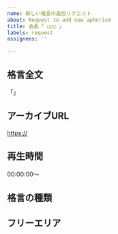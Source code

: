 ```yaml
---
name: 新しい格言の追加リクエスト
about: Request to add new aphorism
title: 会長「 ◯◯◯ 」
labels: request
assignees: ''

---
```


## 格言全文

<!-- タイトルに収まらなかった場合、タイトルで省略した場合はこちらに全文を記載してください。組み込みのために読み仮名（ひらがな）も一緒にあると嬉しいです！ -->

「」

## アーカイブURL

<https://>

## 再生時間

<!-- 再生時間を記載してください。計算・確認方法ご存知でしたら「秒数」のみでご記載ください。 -->

00:00:00〜

## 格言の種類

<!-- この格言はどういう種類のものですか？タグ付けするとしたらどんなタグがつくと思いますか？ -->

## フリーエリア

<!-- 格言の下に記載したい文言があれば記載してください。必要に応じて整形して掲載します。 -->
